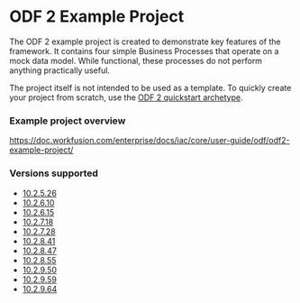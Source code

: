 # ODF 2 Example Project

The ODF 2 example project is created to demonstrate key features of the framework. It contains four simple Business Processes that operate on a mock data model. While functional, these processes do not perform anything practically useful.

The project itself is not intended to be used as a template. To quickly create your project from scratch, use the [ODF 2 quickstart archetype](https://doc.workfusion.com/enterprise/docs/iac/core/user-guide/odf/odf2-simple-archetype/).

### Example project overview

https://doc.workfusion.com/enterprise/docs/iac/core/user-guide/odf/odf2-example-project/

### Versions supported

- [10.2.5.26](https://github.com/WFAutomationAcademy/odf2-example-project/tree/release/10.2.5.26)
- [10.2.6.10](https://github.com/WFAutomationAcademy/odf2-example-project/tree/release/10.2.6.10)
- [10.2.6.15](https://github.com/WFAutomationAcademy/odf2-example-project/tree/release/10.2.6.15)
- [10.2.7.18](https://github.com/WFAutomationAcademy/odf2-example-project/tree/release/10.2.7.18)
- [10.2.7.28](https://github.com/WFAutomationAcademy/odf2-example-project/tree/release/10.2.7.28)
- [10.2.8.41](https://github.com/WFAutomationAcademy/odf2-example-project/tree/release/10.2.8.41)
- [10.2.8.47](https://github.com/WFAutomationAcademy/odf2-example-project/tree/release/10.2.8.47)
- [10.2.8.55](https://github.com/WFAutomationAcademy/odf2-example-project/tree/release/10.2.8.55)
- [10.2.9.50](https://github.com/WFAutomationAcademy/odf2-example-project/tree/release/10.2.9.50)
- [10.2.9.59](https://github.com/WFAutomationAcademy/odf2-example-project/tree/release/10.2.9.59)
- [10.2.9.64](https://github.com/WFAutomationAcademy/odf2-example-project/tree/release/10.2.9.64)
